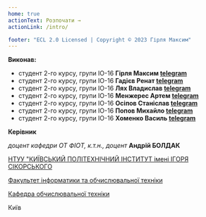 ```yaml
---
home: true
actionText: Розпочати →
actionLink: /intro/

footer: "ECL 2.0 Licensed | Copyright © 2023 Гірля Максим"
---
```



**Виконав:** 

* студент 2-го курсу, групи ІО-16<span padding-right:5em></span> **Гірля Максим        [telegram](https://t.me/qee_week)**
* студент 2-го курсу, групи ІО-16<span padding-right:5em></span> **Гадієв Ренат  [telegram](https://t.me/Batya229)**
* студент 2-го курсу, групи ІО-16<span padding-right:5em></span> **Лях Владислав  [telegram](https://t.me/Maus_188)**
* студент 2-го курсу, групи ІО-16<span padding-right:5em></span> **Менжерес Артем  [telegram](https://t.me/artemmenzheres)**
* студент 2-го курсу, групи ІО-16<span padding-right:5em></span> **Осіпов Станіслав  [telegram](https://t.me/wairice)**
* студент 2-го курсу, групи ІО-16<span padding-right:5em></span> **Попов Михайло  [telegram](https://t.me/jonyboy1109)**
* студент 2-го курсу, групи ІО-16<span padding-right:5em></span> **Хоменко Василь  [telegram](https://t.me/DevoxM7)** 


**Керівник**

*доцент кафедри ОТ ФІОТ, к.т.н., доцент*<span padding-right:5em></span> **Андрій БОЛДАК** 

[НТУУ "КИЇВСЬКИЙ ПОЛІТЕХНІЧНИЙ ІНСТИТУТ імені ІГОРЯ СІКОРСЬКОГО](https://kpi.ua/)

[Факультет інформатики та обчислювальної техніки](https://fiot.kpi.ua/)

[Кафедра обчислювальної техніки](https://comsys.kpi.ua/)

Київ

